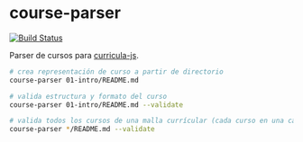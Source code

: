 # course-parser

[![Build Status](https://travis-ci.com/Laboratoria/course-parser.svg?branch=master)](https://travis-ci.com/Laboratoria/course-parser)


Parser de cursos para [curricula-js](https://github.com/Laboratoria/curricula-js).

```sh
# crea representación de curso a partir de directorio
course-parser 01-intro/README.md

# valida estructura y formato del curso
course-parser 01-intro/README.md --validate

# valida todos los cursos de una malla currícular (cada curso en una carpeta)
course-parser */README.md --validate
```
